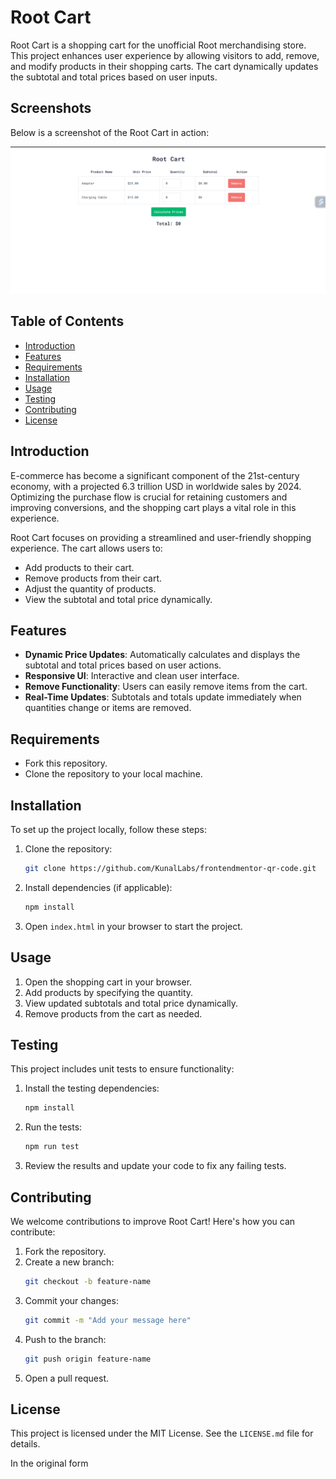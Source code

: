 # Root Cart

Root Cart is a shopping cart for the unofficial Root merchandising store. This project enhances user experience by allowing visitors to add, remove, and modify products in their shopping carts. The cart dynamically updates the subtotal and total prices based on user inputs.

## Screenshots

Below is a screenshot of the Root Cart in action:

![Root Cart Screenshot](https://github.com/KunalLabs/Root-Cart/blob/main/Screenshot%202025-01-15%20170346.png?raw=true)

## Table of Contents
- [Introduction](#introduction)
- [Features](#features)
- [Requirements](#requirements)
- [Installation](#installation)
- [Usage](#usage)
- [Testing](#testing)
- [Contributing](#contributing)
- [License](#license)

## Introduction

E-commerce has become a significant component of the 21st-century economy, with a projected 6.3 trillion USD in worldwide sales by 2024. Optimizing the purchase flow is crucial for retaining customers and improving conversions, and the shopping cart plays a vital role in this experience.

Root Cart focuses on providing a streamlined and user-friendly shopping experience. The cart allows users to:

- Add products to their cart.
- Remove products from their cart.
- Adjust the quantity of products.
- View the subtotal and total price dynamically.

## Features

- **Dynamic Price Updates**: Automatically calculates and displays the subtotal and total prices based on user actions.
- **Responsive UI**: Interactive and clean user interface.
- **Remove Functionality**: Users can easily remove items from the cart.
- **Real-Time Updates**: Subtotals and totals update immediately when quantities change or items are removed.

## Requirements

- Fork this repository.
- Clone the repository to your local machine.

## Installation

To set up the project locally, follow these steps:

1. Clone the repository:

   ```bash
   git clone https://github.com/KunalLabs/frontendmentor-qr-code.git
   ```

2. Install dependencies (if applicable):

   ```bash
   npm install
   ```

3. Open `index.html` in your browser to start the project.

## Usage

1. Open the shopping cart in your browser.
2. Add products by specifying the quantity.
3. View updated subtotals and total price dynamically.
4. Remove products from the cart as needed.

## Testing

This project includes unit tests to ensure functionality:

1. Install the testing dependencies:

   ```bash
   npm install
   ```

2. Run the tests:

   ```bash
   npm run test
   ```

3. Review the results and update your code to fix any failing tests.

## Contributing

We welcome contributions to improve Root Cart! Here's how you can contribute:

1. Fork the repository.
2. Create a new branch:
   ```bash
   git checkout -b feature-name
   ```
3. Commit your changes:
   ```bash
   git commit -m "Add your message here"
   ```
4. Push to the branch:
   ```bash
   git push origin feature-name
   ```
5. Open a pull request.

## License

This project is licensed under the MIT License. See the `LICENSE.md` file for details.

In the original form


